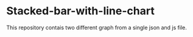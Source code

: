 Stacked-bar-with-line-chart
===========================

This repository contais two different graph from a single json and js file. 

